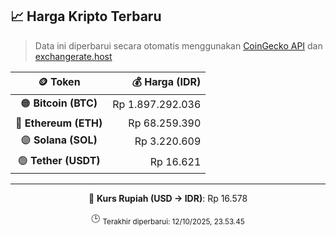 

<!-- HARGA_KRIPTO -->
## 📈 Harga Kripto Terbaru

> Data ini diperbarui secara otomatis menggunakan [CoinGecko API](https://www.coingecko.com/) dan [exchangerate.host](https://exchangerate.host/)

<div align="center">

| 🪙 Token | 💰 Harga (IDR) |
|:------:|---------------:|
| 🟠 **Bitcoin (BTC)**   | Rp 1.897.292.036 |
| 🔵 **Ethereum (ETH)**  | Rp 68.259.390 |
| 🟣 **Solana (SOL)**    | Rp 3.220.609 |
| 🟢 **Tether (USDT)**   | Rp 16.621 |

---

💱 **Kurs Rupiah (USD → IDR)**: Rp 16.578

🕒 <sub>Terakhir diperbarui: 12/10/2025, 23.53.45</sub>

</div>
<!-- /HARGA_KRIPTO -->